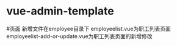 # vue-admin-template


#页面
新增文件在employee目录下
employeelist.vue为职工列表页面
employeelist-add-or-update.vue为职工列表页面的新增修改



